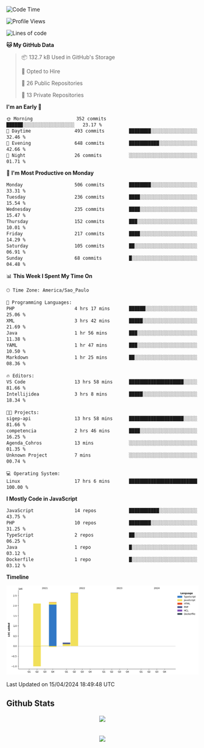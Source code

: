  
<!--START_SECTION:waka-->
![Code Time](http://img.shields.io/badge/Code%20Time-1%2C682%20hrs%2024%20mins-blue)

![Profile Views](http://img.shields.io/badge/Profile%20Views-1-blue)

![Lines of code](https://img.shields.io/badge/From%20Hello%20World%20I%27ve%20Written-7.1%20million%20lines%20of%20code-blue)

**🐱 My GitHub Data** 

> 📦 132.7 kB Used in GitHub's Storage 
 > 
> 💼 Opted to Hire
 > 
> 📜 26 Public Repositories 
 > 
> 🔑 13 Private Repositories 
 > 
**I'm an Early 🐤** 

```text
🌞 Morning                352 commits         ██████░░░░░░░░░░░░░░░░░░░   23.17 % 
🌆 Daytime                493 commits         ████████░░░░░░░░░░░░░░░░░   32.46 % 
🌃 Evening                648 commits         ███████████░░░░░░░░░░░░░░   42.66 % 
🌙 Night                  26 commits          ░░░░░░░░░░░░░░░░░░░░░░░░░   01.71 % 
```
📅 **I'm Most Productive on Monday** 

```text
Monday                   506 commits         ████████░░░░░░░░░░░░░░░░░   33.31 % 
Tuesday                  236 commits         ████░░░░░░░░░░░░░░░░░░░░░   15.54 % 
Wednesday                235 commits         ████░░░░░░░░░░░░░░░░░░░░░   15.47 % 
Thursday                 152 commits         ███░░░░░░░░░░░░░░░░░░░░░░   10.01 % 
Friday                   217 commits         ████░░░░░░░░░░░░░░░░░░░░░   14.29 % 
Saturday                 105 commits         ██░░░░░░░░░░░░░░░░░░░░░░░   06.91 % 
Sunday                   68 commits          █░░░░░░░░░░░░░░░░░░░░░░░░   04.48 % 
```


📊 **This Week I Spent My Time On** 

```text
🕑︎ Time Zone: America/Sao_Paulo

💬 Programming Languages: 
PHP                      4 hrs 17 mins       ██████░░░░░░░░░░░░░░░░░░░   25.06 % 
XML                      3 hrs 42 mins       █████░░░░░░░░░░░░░░░░░░░░   21.69 % 
Java                     1 hr 56 mins        ███░░░░░░░░░░░░░░░░░░░░░░   11.38 % 
YAML                     1 hr 47 mins        ███░░░░░░░░░░░░░░░░░░░░░░   10.50 % 
Markdown                 1 hr 25 mins        ██░░░░░░░░░░░░░░░░░░░░░░░   08.36 % 

🔥 Editors: 
VS Code                  13 hrs 58 mins      ████████████████████░░░░░   81.66 % 
Intellijidea             3 hrs 8 mins        █████░░░░░░░░░░░░░░░░░░░░   18.34 % 

🐱‍💻 Projects: 
sigep-api                13 hrs 58 mins      ████████████████████░░░░░   81.66 % 
competencia              2 hrs 46 mins       ████░░░░░░░░░░░░░░░░░░░░░   16.25 % 
Agenda_Cohros            13 mins             ░░░░░░░░░░░░░░░░░░░░░░░░░   01.35 % 
Unknown Project          7 mins              ░░░░░░░░░░░░░░░░░░░░░░░░░   00.74 % 

💻 Operating System: 
Linux                    17 hrs 6 mins       █████████████████████████   100.00 % 
```

**I Mostly Code in JavaScript** 

```text
JavaScript               14 repos            ███████████░░░░░░░░░░░░░░   43.75 % 
PHP                      10 repos            ████████░░░░░░░░░░░░░░░░░   31.25 % 
TypeScript               2 repos             ██░░░░░░░░░░░░░░░░░░░░░░░   06.25 % 
Java                     1 repo              █░░░░░░░░░░░░░░░░░░░░░░░░   03.12 % 
Dockerfile               1 repo              █░░░░░░░░░░░░░░░░░░░░░░░░   03.12 % 
```



**Timeline**

![Lines of Code chart](https://raw.githubusercontent.com/MaueDev/MaueDev/main/assets/bar_graph.png)


 Last Updated on 15/04/2024 18:49:48 UTC
<!--END_SECTION:waka-->

## Github Stats  
<div align="center"><img src="https://github-readme-stats.vercel.app/api/top-langs/?username=MaueDev&hide_border=true&layout=compact" align="center" /></div>  

<br/>  

<br/>  

<div align="center">
<img src="https://komarev.com/ghpvc/?username=MaueDev&&style=flat-square" align="center" />
</div>  
  
